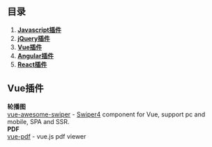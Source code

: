 ## 目录

1. **[Javascript插件](#javascript插件)**
1. **[jQuery插件](#jquery插件)**
1. **[Vue插件](#vue插件)**
1. **[Angular插件](#angular插件)**
1. **[React插件](#react插件)**

## Vue插件

**轮播图**  
[vue-awesome-swiper](https://github.com/vuejs/awesome-vue) - [Swiper4](http://www.swiper.com.cn/) component for Vue, support pc and mobile, SPA and SSR.   
**PDF**  
[vue-pdf](https://github.com/FranckFreiburger/vue-pdf) - vue.js pdf viewer  

